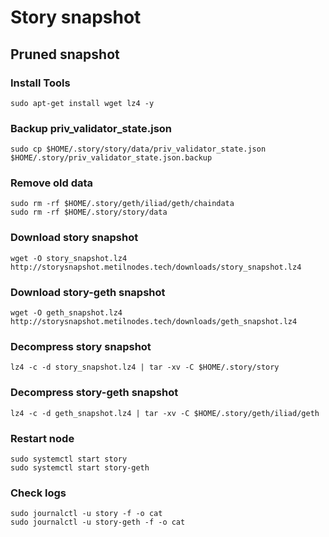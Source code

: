 # Story snapshot

## Pruned snapshot

### Install Tools
```
sudo apt-get install wget lz4 -y

```
### Backup priv_validator_state.json
```
sudo cp $HOME/.story/story/data/priv_validator_state.json $HOME/.story/priv_validator_state.json.backup

```

### Remove old data
```
sudo rm -rf $HOME/.story/geth/iliad/geth/chaindata
sudo rm -rf $HOME/.story/story/data
```
### Download story snapshot

```
wget -O story_snapshot.lz4 http://storysnapshot.metilnodes.tech/downloads/story_snapshot.lz4

```
### Download story-geth snapshot
```
wget -O geth_snapshot.lz4 http://storysnapshot.metilnodes.tech/downloads/geth_snapshot.lz4

```

### Decompress story snapshot
```
lz4 -c -d story_snapshot.lz4 | tar -xv -C $HOME/.story/story

```
### Decompress story-geth snapshot
```
lz4 -c -d geth_snapshot.lz4 | tar -xv -C $HOME/.story/geth/iliad/geth

```

### Restart node
```
sudo systemctl start story
sudo systemctl start story-geth
```
### Check logs
```
sudo journalctl -u story -f -o cat
sudo journalctl -u story-geth -f -o cat
```
